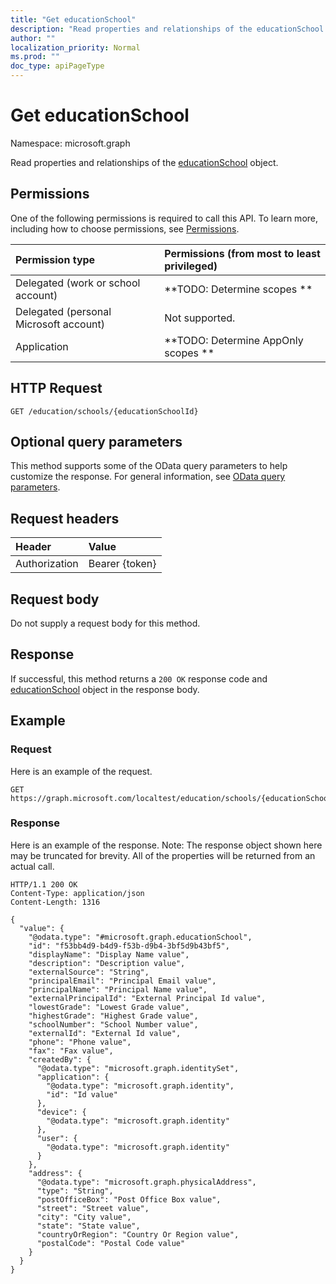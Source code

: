 ```yaml
---
title: "Get educationSchool"
description: "Read properties and relationships of the educationSchool object."
author: ""
localization_priority: Normal
ms.prod: ""
doc_type: apiPageType
---
```


# Get educationSchool

Namespace: microsoft.graph

Read properties and relationships of the [educationSchool](../resources/educationschool.md) object.

## Permissions
One of the following permissions is required to call this API. To learn more, including how to choose permissions, see [Permissions](/concepts/permissions-reference.md).

|Permission type|Permissions (from most to least privileged)|
|:---|:---|
|Delegated (work or school account)|**TODO: Determine scopes **|
|Delegated (personal Microsoft account)|Not supported.|
|Application|**TODO: Determine AppOnly scopes **|

## HTTP Request
<!-- {
  "blockType": "ignored"
}
-->
``` http
GET /education/schools/{educationSchoolId}
```

## Optional query parameters
This method supports some of the OData query parameters to help customize the response. For general information, see [OData query parameters](/graph/query-parameters).

## Request headers
|Header|Value|
|:---|:---|
|Authorization|Bearer {token}|

## Request body
Do not supply a request body for this method.

## Response
If successful, this method returns a `200 OK` response code and [educationSchool](../resources/educationschool.md) object in the response body.

## Example

### Request
Here is an example of the request.
<!-- {
  "blockType": "request",
  "name": "get_educationschool"
}
-->
``` http
GET https://graph.microsoft.com/localtest/education/schools/{educationSchoolId}
```

### Response
Here is an example of the response. Note: The response object shown here may be truncated for brevity. All of the properties will be returned from an actual call.
<!-- {
  "blockType": "response",
  "truncated": true,
  "@odata.type": "microsoft.graph.educationSchool"
}
-->
``` http
HTTP/1.1 200 OK
Content-Type: application/json
Content-Length: 1316

{
  "value": {
    "@odata.type": "#microsoft.graph.educationSchool",
    "id": "f53bb4d9-b4d9-f53b-d9b4-3bf5d9b43bf5",
    "displayName": "Display Name value",
    "description": "Description value",
    "externalSource": "String",
    "principalEmail": "Principal Email value",
    "principalName": "Principal Name value",
    "externalPrincipalId": "External Principal Id value",
    "lowestGrade": "Lowest Grade value",
    "highestGrade": "Highest Grade value",
    "schoolNumber": "School Number value",
    "externalId": "External Id value",
    "phone": "Phone value",
    "fax": "Fax value",
    "createdBy": {
      "@odata.type": "microsoft.graph.identitySet",
      "application": {
        "@odata.type": "microsoft.graph.identity",
        "id": "Id value"
      },
      "device": {
        "@odata.type": "microsoft.graph.identity"
      },
      "user": {
        "@odata.type": "microsoft.graph.identity"
      }
    },
    "address": {
      "@odata.type": "microsoft.graph.physicalAddress",
      "type": "String",
      "postOfficeBox": "Post Office Box value",
      "street": "Street value",
      "city": "City value",
      "state": "State value",
      "countryOrRegion": "Country Or Region value",
      "postalCode": "Postal Code value"
    }
  }
}
```

